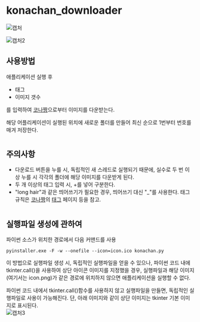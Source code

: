 # konachan_downloader
![캡처](https://user-images.githubusercontent.com/21221633/114842139-881b7480-9e13-11eb-9926-710f91e3bbda.PNG)

![캡처2](https://user-images.githubusercontent.com/21221633/114843028-5d7deb80-9e14-11eb-956a-d7baf926d680.PNG)


## 사용방법

애플리케이션 실행 후
- 태그
- 이미지 갯수  

를 입력하여 [코나짱](https://konachan.com/)으로부터 이미지를 다운받는다.

해당 어플리케이션이 실행된 위치에 새로운 폴더를 만들어 최신 순으로 1번부터 번호를 매겨 저장한다.

#

## 주의사항
- 다운로드 버튼을 누를 시, 독립적인 새 스레드로 실행되기 때문에, 실수로 두 번 이상 누를 시 각각의 폴더에 해당 이미지를 다운받게 된다.
- 두 개 이상의 태그 입력 시, +를 넣어 구분한다.
- "long hair"과 같은 띄어쓰기가 필요한 경우, 띄어쓰기 대신 "_"를 사용한다. 태그 규칙은 [코나짱](https://konachan.com/)의 [태그](https://konachan.com/tag?order=date) 페이지 등을 참고.


#
## 실행파일 생성에 관하여

파이썬 소스가 위치한 경로에서 다음 커맨드를 사용  
```
pyinstaller.exe -F -w --onefile --icon=icon.ico konachan.py
```
이 방법으로 실행파일 생성 시, 독립적인 실행파일을 얻을 수 있으나, 파이썬 코드 내에 tkinter.call()을 사용하여 상단 아이콘 이미지를 지정했을 경우, 실행파일과 해당 이미지(여기서는 icon.png)가 같은 경로에 위치하지 않으면 애플리케이션을 실행할 수 없다.

파이썬 코드 내에서 tkinter.call()함수를 사용하지 않고 실행파일을 만들면, 독립적인 실행파일로 사용이 가능해진다. 단, 아래 이미지와 같이 상단 이미지는 tkinter 기본 이미지로 표시된다.  
![캡처3](https://user-images.githubusercontent.com/21221633/114847686-ec8d0280-9e18-11eb-93b6-0c8e44e6623c.PNG)